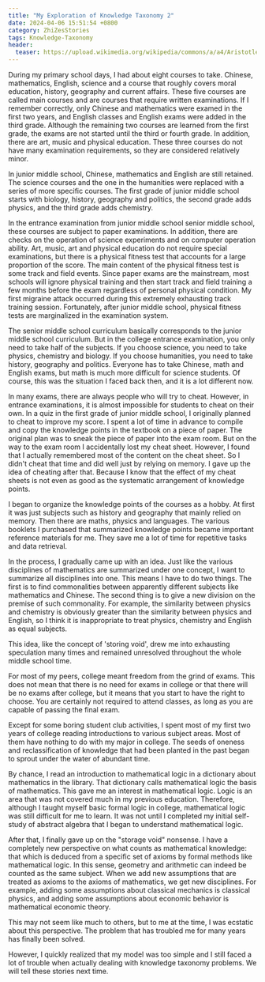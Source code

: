 ```yaml
---
title: "My Exploration of Knowledge Taxonomy 2"
date: 2024-04-06 15:51:54 +0800
category: ZhiZesStories
tags: Knowledge-Taxonomy
header:
  teaser: https://upload.wikimedia.org/wikipedia/commons/a/a4/Aristotle_Bust_at_Old_Library_%2828214898208%29.jpg
---
```


During my primary school days, I had about eight courses to take. Chinese, mathematics, English, science and a course that roughly covers moral education, history, geography and current affairs. These five courses are called main courses and are courses that require written examinations. If I remember correctly, only Chinese and mathematics were examed in the first two years, and English classes and English exams were added in the third grade. Although the remaining two courses are learned from the first grade, the exams are not started until the third or fourth grade. In addition, there are art, music and physical education. These three courses do not have many examination requirements, so they are considered relatively minor.

In junior middle school, Chinese, mathematics and English are still retained. The science courses and the one in the humanities were replaced with a series of more specific courses. The first grade of junior middle school starts with biology, history, geography and politics, the second grade adds physics, and the third grade adds chemistry.

In the entrance examination from junior middle school senior middle school, these courses are subject to paper examinations. In addition, there are checks on the operation of science experiments and on computer operation ability. Art, music, art and physical education do not require special examinations, but there is a physical fitness test that accounts for a large proportion of the score. The main content of the physical fitness test is some track and field events. Since paper exams are the mainstream, most schools will ignore physical training and then start track and field training a few months before the exam regardless of personal physical condition. My first migraine attack occurred during this extremely exhausting track training session. Fortunately, after junior middle school, physical fitness tests are marginalized in the examination system.

The senior middle school curriculum basically corresponds to the junior middle school curriculum. But in the college entrance examination, you only need to take half of the subjects. If you choose science, you need to take physics, chemistry and biology. If you choose humanities, you need to take history, geography and politics. Everyone has to take Chinese, math and English exams, but math is much more difficult for science students. Of course, this was the situation I faced back then, and it is a lot different now.

In many exams, there are always people who will try to cheat. However, in entrance examinations, it is almost impossible for students to cheat on their own. In a quiz in the first grade of junior middle school, I originally planned to cheat to improve my score. I spent a lot of time in advance to compile and copy the knowledge points in the textbook on a piece of paper. The original plan was to sneak the piece of paper into the exam room. But on the way to the exam room I accidentally lost my cheat sheet. However, I found that I actually remembered most of the content on the cheat sheet. So I didn't cheat that time and did well just by relying on memory. I gave up the idea of cheating after that. Because I know that the effect of my cheat sheets is not even as good as the systematic arrangement of knowledge points.

I began to organize the knowledge points of the courses as a hobby. At first it was just subjects such as history and geography that mainly relied on memory. Then there are maths, physics and languages. The various booklets I purchased that summarized knowledge points became important reference materials for me. They save me a lot of time for repetitive tasks and data retrieval.

In the process, I gradually came up with an idea. Just like the various disciplines of mathematics are summarized under one concept, I want to summarize all disciplines into one. This means I have to do two things. The first is to find commonalities between apparently different subjects like mathematics and Chinese. The second thing is to give a new division on the premise of such commonality. For example, the similarity between physics and chemistry is obviously greater than the similarity between physics and English, so I think it is inappropriate to treat physics, chemistry and English as equal subjects.

This idea, like the concept of 'storing void', drew me into exhausting speculation many times and remained unresolved throughout the whole middle school time.

For most of my peers, college meant freedom from the grind of exams. This does not mean that there is no need for exams in college or that there will be no exams after college, but it means that you start to have the right to choose. You are certainly not required to attend classes, as long as you are capable of passing the final exam.

Except for some boring student club activities, I spent most of my first two years of college reading introductions to various subject areas. Most of them have nothing to do with my major in college. The seeds of oneness and reclassification of knowledge that had been planted in the past began to sprout under the water of abundant time.

By chance, I read an introduction to mathematical logic in a dictionary about mathematics in the library. That dictionary calls mathematical logic the basis of mathematics. This gave me an interest in mathematical logic. Logic is an area that was not covered much in my previous education. Therefore, although I taught myself basic formal logic in college, mathematical logic was still difficult for me to learn. It was not until I completed my initial self-study of abstract algebra that I began to understand mathematical logic.

After that, I finally gave up on the "storage void" nonsense. I have a completely new perspective on what counts as mathematical knowledge: that which is deduced from a specific set of axioms by formal methods like mathematical logic. In this sense, geometry and arithmetic can indeed be counted as the same subject. When we add new assumptions that are treated as axioms to the axioms of mathematics, we get new disciplines. For example, adding some assumptions about classical mechanics is classical physics, and adding some assumptions about economic behavior is mathematical economic theory.

This may not seem like much to others, but to me at the time, I was ecstatic about this perspective. The problem that has troubled me for many years has finally been solved.

However, I quickly realized that my model was too simple and I still faced a lot of trouble when actually dealing with knowledge taxonomy problems. We will tell these stories next time.
